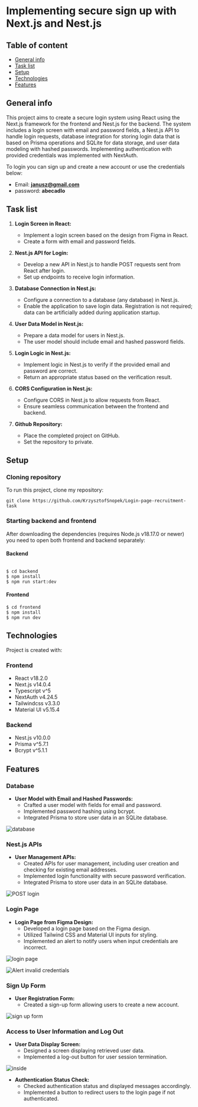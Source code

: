 # Implementing secure sign up with Next.js and Nest.js

## Table of content
* [General info](#general-info)
* [Task list](#task-list)
* [Setup](#setup)
* [Technologies](#technologies)
* [Features](#features)

## General info

This project aims to create a secure login system using React using the Next.js framework for the frontend and Nest.js for the backend. The system includes a login screen with email and password fields, a Nest.js API to handle login requests, database integration for storing login data that is based on Prisma operations and SQLite for data storage, and user data modeling with hashed passwords. Implementing authentication with provided credentials was implemented with NextAuth.

To login you can sign up and create a new account or use the credentials below:
- Email: **janusz@gmail.com**
- password: **abecadlo**

## Task list

1. **Login Screen in React:**
   - Implement a login screen based on the design from Figma in React.
   - Create a form with email and password fields.

2. **Nest.js API for Login:**
   - Develop a new API in Nest.js to handle POST requests sent from React after login.
   - Set up endpoints to receive login information.

3. **Database Connection in Nest.js:**
   - Configure a connection to a database (any database) in Nest.js.
   - Enable the application to save login data. Registration is not required; data can be artificially added during application startup.

4. **User Data Model in Nest.js:**
   - Prepare a data model for users in Nest.js.
   - The user model should include email and hashed password fields.

5. **Login Logic in Nest.js:**
   - Implement logic in Nest.js to verify if the provided email and password are correct.
   - Return an appropriate status based on the verification result.

6. **CORS Configuration in Nest.js:**
   - Configure CORS in Nest.js to allow requests from React.
   - Ensure seamless communication between the frontend and backend.

7. **Github Repository:**
   - Place the completed project on GitHub.
   - Set the repository to private.

## Setup

### Cloning repository

To run this project, clone my repository:

```
git clone https://github.com/KrzysztofSnopek/Login-page-recruitment-task
```

### Starting backend and frontend

After downloading the dependencies (requires Node.js v18.17.0 or newer) you need to open both frontend and backend separately:

#### Backend

```

$ cd backend
$ npm install
$ npm run start:dev

```
#### Frontend

```
$ cd frontend
$ npm install
$ npm run dev

```

## Technologies

Project is created with:

### Frontend
* React v18.2.0
* Next.js v14.0.4
* Typescript v^5
* NextAuth v4.24.5
* Tailwindcss v3.3.0
* Material UI v5.15.4

### Backend
* Nest.js v10.0.0
* Prisma v^5.7.1
* Bcrypt v^5.1.1

## Features

### Database

- **User Model with Email and Hashed Passwords:**
  - Crafted a user model with fields for email and password.
  - Implemented password hashing using bcrypt.
  - Integrated Prisma to store user data in an SQLite database.

![database](https://github.com/KrzysztofSnopek/Login-page-recruitment-task/assets/108864848/f49dba35-bb0e-4f68-a14a-b3bc575041af)

### Nest.js APIs

- **User Management APIs:**
  - Created APIs for user management, including user creation and checking for existing email addresses.
  - Implemented login functionality with secure password verification.
  - Integrated Prisma to store user data in an SQLite database.

![POST login](https://github.com/KrzysztofSnopek/Login-page-recruitment-task/assets/108864848/60120711-368c-400a-81ea-0c09351eebfd)

### Login Page

- **Login Page from Figma Design:**
  - Developed a login page based on the Figma design.
  - Utilized Tailwind CSS and Material UI inputs for styling.
  - Implemented an alert to notify users when input credentials are incorrect.

![login page](https://github.com/KrzysztofSnopek/Login-page-recruitment-task/assets/108864848/4e9e54c8-858f-43cc-9e3d-af0c976f3719)

![Alert invalid credentials](https://github.com/KrzysztofSnopek/Login-page-recruitment-task/assets/108864848/ad2270fc-5ae3-43a4-ad6f-f0240a3508c7)

### Sign Up Form

- **User Registration Form:**
  - Created a sign-up form allowing users to create a new account.

![sign up form](https://github.com/KrzysztofSnopek/Login-page-recruitment-task/assets/108864848/fbbeedac-0dde-46d5-aea6-ee5f6d1ed51b)

### Access to User Information and Log Out

- **User Data Display Screen:**
  - Designed a screen displaying retrieved user data.
  - Implemented a log-out button for user session termination.

 ![inside](https://github.com/KrzysztofSnopek/Login-page-recruitment-task/assets/108864848/8adb90e7-72c0-4775-8326-f50f6dd1b546)

- **Authentication Status Check:**
  - Checked authentication status and displayed messages accordingly.
  - Implemented a button to redirect users to the login page if not authenticated.






